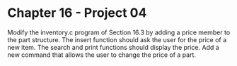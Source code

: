 # Chapter 16 - Project 04

Modify the inventory.c program of Section 16.3 by adding a price member to the
part structure.  The insert function should ask the user for the price of a new
item.  The search and print functions should display the price.  Add a new
command that allows the user to change the price of a part.
